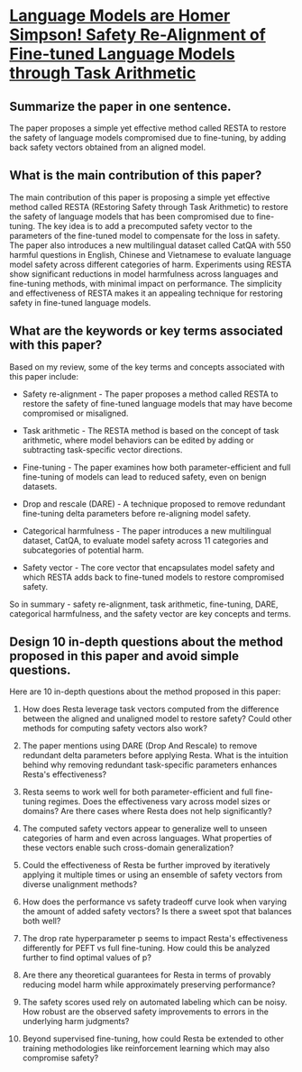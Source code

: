 # [Language Models are Homer Simpson! Safety Re-Alignment of Fine-tuned   Language Models through Task Arithmetic](https://arxiv.org/abs/2402.11746)

## Summarize the paper in one sentence.

 The paper proposes a simple yet effective method called RESTA to restore the safety of language models compromised due to fine-tuning, by adding back safety vectors obtained from an aligned model.


## What is the main contribution of this paper?

 The main contribution of this paper is proposing a simple yet effective method called RESTA (REstoring Safety through Task Arithmetic) to restore the safety of language models that has been compromised due to fine-tuning. The key idea is to add a precomputed safety vector to the parameters of the fine-tuned model to compensate for the loss in safety. The paper also introduces a new multilingual dataset called CatQA with 550 harmful questions in English, Chinese and Vietnamese to evaluate language model safety across different categories of harm. Experiments using RESTA show significant reductions in model harmfulness across languages and fine-tuning methods, with minimal impact on performance. The simplicity and effectiveness of RESTA makes it an appealing technique for restoring safety in fine-tuned language models.


## What are the keywords or key terms associated with this paper?

 Based on my review, some of the key terms and concepts associated with this paper include:

- Safety re-alignment - The paper proposes a method called RESTA to restore the safety of fine-tuned language models that may have become compromised or misaligned. 

- Task arithmetic - The RESTA method is based on the concept of task arithmetic, where model behaviors can be edited by adding or subtracting task-specific vector directions.

- Fine-tuning - The paper examines how both parameter-efficient and full fine-tuning of models can lead to reduced safety, even on benign datasets.

- Drop and rescale (DARE) - A technique proposed to remove redundant fine-tuning delta parameters before re-aligning model safety. 

- Categorical harmfulness - The paper introduces a new multilingual dataset, CatQA, to evaluate model safety across 11 categories and subcategories of potential harm.

- Safety vector - The core vector that encapsulates model safety and which RESTA adds back to fine-tuned models to restore compromised safety.

So in summary - safety re-alignment, task arithmetic, fine-tuning, DARE, categorical harmfulness, and the safety vector are key concepts and terms.


## Design 10 in-depth questions about the method proposed in this paper and avoid simple questions.

 Here are 10 in-depth questions about the method proposed in this paper:

1) How does Resta leverage task vectors computed from the difference between the aligned and unaligned model to restore safety? Could other methods for computing safety vectors also work?

2) The paper mentions using DARE (Drop And Rescale) to remove redundant delta parameters before applying Resta. What is the intuition behind why removing redundant task-specific parameters enhances Resta's effectiveness? 

3) Resta seems to work well for both parameter-efficient and full fine-tuning regimes. Does the effectiveness vary across model sizes or domains? Are there cases where Resta does not help significantly?

4) The computed safety vectors appear to generalize well to unseen categories of harm and even across languages. What properties of these vectors enable such cross-domain generalization?

5) Could the effectiveness of Resta be further improved by iteratively applying it multiple times or using an ensemble of safety vectors from diverse unalignment methods?

6) How does the performance vs safety tradeoff curve look when varying the amount of added safety vectors? Is there a sweet spot that balances both well?

7) The drop rate hyperparameter p seems to impact Resta's effectiveness differently for PEFT vs full fine-tuning. How could this be analyzed further to find optimal values of p?

8) Are there any theoretical guarantees for Resta in terms of provably reducing model harm while approximately preserving performance?

9) The safety scores used rely on automated labeling which can be noisy. How robust are the observed safety improvements to errors in the underlying harm judgments? 

10) Beyond supervised fine-tuning, how could Resta be extended to other training methodologies like reinforcement learning which may also compromise safety?
